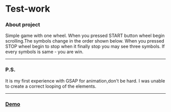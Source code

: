 # Test-work

### About project

Simple game with one wheel. When you pressed START button wheel begin scrolling.The symbols change in the order shown below. When you pressed STOP wheel begin to stop when it finally stop you may see three symbols. If every symbols is same - you are win.

---
### P.S.

It is my first experience with GSAP for animation,don't be hard. I was unable to create a correct looping of the elements.

---

### [Demo](https://dmitriyh01.github.io/wheel-of-fortune/)